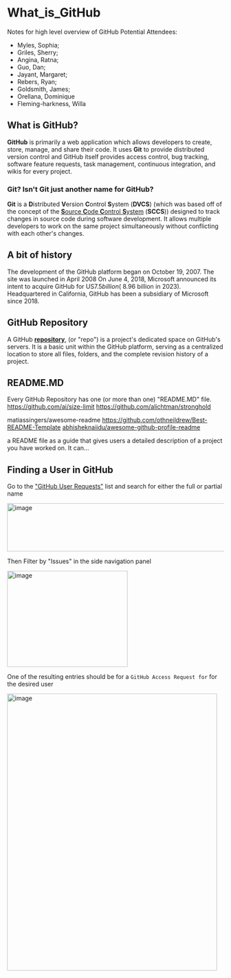 # What_is_GitHub
Notes for high level overview of GitHub
Potential Attendees: 
  * Myles, Sophia;
  * Griles, Sherry;
  * Angina, Ratna;
  * Guo, Dan;
  * Jayant, Margaret;
  * Rebers, Ryan;
  * Goldsmith, James;
  * Orellana, Dominique
  * Fleming-harkness, Willa

## What is GitHub?
**GitHub** is primarily a web application which allows developers to create, store, manage, and share their code.
It uses **Git** to provide distributed version control and GitHub itself provides access control, bug tracking, software feature requests, task management, continuous integration, and wikis for every project.

### Git? Isn't Git just another name for GitHub?
**Git** is a **D**istributed **V**ersion **C**ontrol **S**ystem (**DVCS**) (which was based off of the concept of the [**S**ource **C**ode **C**ontrol **S**ystem](https://en.wikipedia.org/wiki/Source_Code_Control_System) (**SCCS**)) designed to track changes in source code during software development. It allows multiple developers to work on the same project simultaneously without conflicting with each other's changes. 

## A bit of history
The development of the GitHub platform began on October 19, 2007. The site was launched in April 2008
On June 4, 2018, Microsoft announced its intent to acquire GitHub for US$7.5 billion (~$8.96 billion in 2023). 
Headquartered in California, GitHub has been a subsidiary of Microsoft since 2018.

## GitHub Repository
A GitHub [**repository**](https://docs.github.com/en/repositories/creating-and-managing-repositories/about-repositories), (or "repo") is a project's dedicated space on GitHub's servers.
It is a basic unit within the GitHub platform, serving as a centralized location to store all files, folders, and the complete revision history of a project. 

## README.MD
Every GitHub Repository has one (or more than one) "README.MD" file.
https://github.com/ai/size-limit
https://github.com/alichtman/stronghold

matiassingers/awesome-readme
https://github.com/othneildrew/Best-README-Template
[abhisheknaiidu/awesome-github-profile-readme](https://github.com/abhisheknaiidu/awesome-github-profile-readme)

a README file as a guide that gives users a detailed description of a project you have worked on. It can...




## Finding a User in GitHub
Go to the ["GitHub User Requests"](https://github.com/department-of-veterans-affairs/github-user-requests) list and search for either the full or partial name

<img width="561" height="112" alt="image" src="https://github.com/user-attachments/assets/5fc6a572-a9ad-4afb-b754-11b54ef1a6c5" />

Then Filter by "Issues" in the side navigation panel

<img width="280" height="223" alt="image" src="https://github.com/user-attachments/assets/6429e857-7183-4a8b-9fe5-49eb0b3bf74f" />


One of the resulting entries should be for a `GitHub Access Request for` for the desired user

<img width="488" height="643" alt="image" src="https://github.com/user-attachments/assets/f9a704a5-fef9-43d3-83d5-c375abefdb82" />




